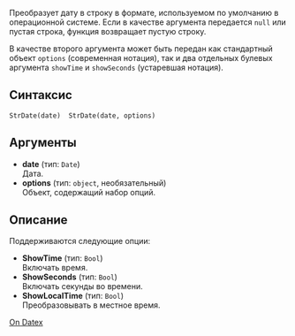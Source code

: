 Преобразует дату в строку в формате, используемом по умолчанию в операционной системе. Если в качестве аргумента передается `null` или пустая строка, функция возвращает пустую строку.

В качестве второго аргумента может быть передан как стандартный объект `options` (современная нотация), так и два отдельных булевых аргумента `showTime` и `showSeconds` (устаревшая нотация).

## Синтаксис
`StrDate(date)  StrDate(date, options)` 

## Аргументы
- **date** (тип: `Date`)  
    Дата.
- **options** (тип: `object`, необязательный)  
    Объект, содержащий набор опций.

## Описание
Поддерживаются следующие опции:
- **ShowTime** (тип: `Bool`)  
    Включать время.
- **ShowSeconds** (тип: `Bool`)  
    Включать секунды во времени.
- **ShowLocalTime** (тип: `Bool`)  
    Преобразовывать в местное время.

[On Datex](http://docs.datex.ru/article.htm?id=5620276892448878780)